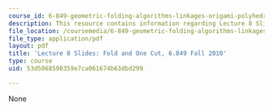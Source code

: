 ```yaml
---
course_id: 6-849-geometric-folding-algorithms-linkages-origami-polyhedra-fall-2012
description: This resource contains information regarding Lecture 8 Slides, Fall 2010.
file_location: /coursemedia/6-849-geometric-folding-algorithms-linkages-origami-polyhedra-fall-2012/53d5068590359e7ca061674b63dbd299_MIT6_849F12_slidesL08.pdf
file_type: application/pdf
layout: pdf
title: 'Lecture 8 Slides: Fold and One Cut, 6.849 Fall 2010'
type: course
uid: 53d5068590359e7ca061674b63dbd299

---
```

None